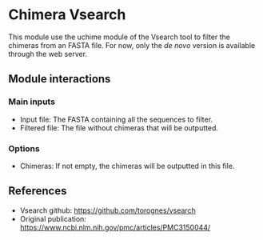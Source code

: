 # Chimera Vsearch

This module use the uchime module of the Vsearch tool to filter the chimeras from an FASTA file.
For now, only the _de novo_ version is available through the web server.

## Module interactions

### Main inputs

* Input file: The FASTA containing all the sequences to filter.
* Filtered file: The file without chimeras that will be outputted.

### Options

* Chimeras: If not empty, the chimeras will be outputted in this file.

## References

* Vsearch github: https://github.com/torognes/vsearch
* Original publication: https://www.ncbi.nlm.nih.gov/pmc/articles/PMC3150044/
